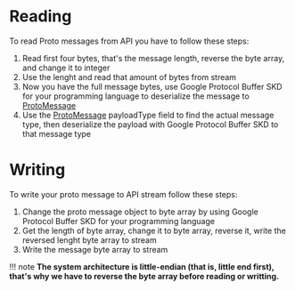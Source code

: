 # Reading
To read Proto messages from API you have to follow these steps:
 
 1. Read first four bytes, that's the message length, reverse the byte array, and change it to integer
 2. Use the lenght and read that amount of bytes from stream
 3. Now you have the full message bytes, use Google Protocol Buffer SKD for your programming language to deserialize the message to [ProtoMessage](../common-messages/#protomessage)
 4. Use the [ProtoMessage](../common-messages/#protomessage) payloadType field to find the actual message type, then deserialize the payload with Google Protocol Buffer SKD to that message type

# Writing
To write your proto message to API stream follow these steps:
 
 1. Change the proto message object to byte array by using Google Protocol Buffer SKD for your programming language
 2. Get the length of byte array, change it to byte array, reverse it, write the reversed lenght byte array to stream
 3. Write the message byte array to stream

!!! note
	**The system architecture is little-endian (that is, little end first), that's why we have to reverse the byte array before reading or writting.**